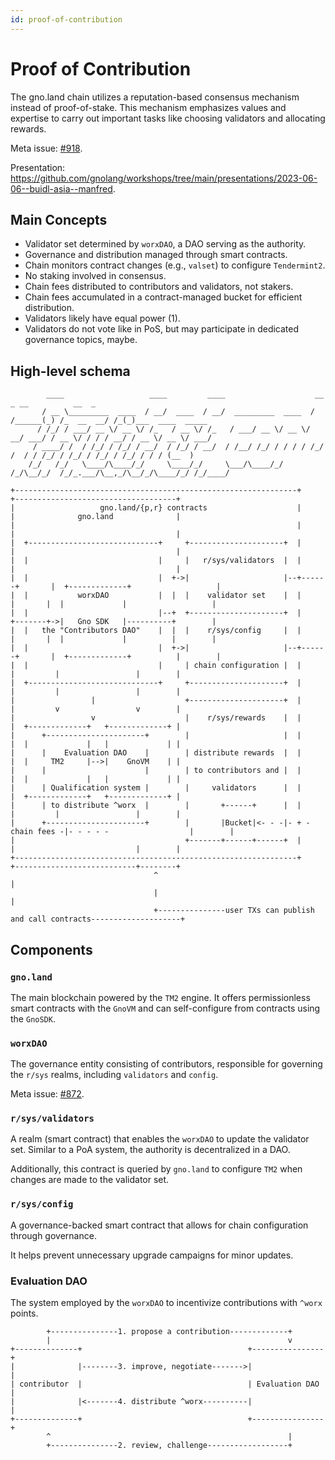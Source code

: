 ```yaml
---
id: proof-of-contribution
---
```


# Proof of Contribution

The gno.land chain utilizes a reputation-based consensus mechanism instead of proof-of-stake.
This mechanism emphasizes values and expertise to carry out important tasks like choosing validators and allocating rewards.

Meta issue: [#918](https://github.com/gnolang/gno/issues/918).

Presentation: https://github.com/gnolang/workshops/tree/main/presentations/2023-06-06--buidl-asia--manfred.

## Main Concepts

- Validator set determined by `worxDAO`, a DAO serving as the authority.
- Governance and distribution managed through smart contracts.
- Chain monitors contract changes (e.g., `valset`) to configure `Tendermint2`.
- No staking involved in consensus.
- Chain fees distributed to contributors and validators, not stakers.
- Chain fees accumulated in a contract-managed bucket for efficient distribution.
- Validators likely have equal power (1).
- Validators do not vote like in PoS, but may participate in dedicated governance topics, maybe.

## High-level schema

            ____                   ____         ____                    __       _ __          __  _
           / __ \_________  ____  / __/  ____  / __/  _________  ____  / /______(_) /_  __  __/ /_(_)___  ____  _____
          / /_/ / ___/ __ \/ __ \/ /_   / __ \/ /_   / ___/ __ \/ __ \/ __/ ___/ / __ \/ / / / __/ / __ \/ __ \/ ___/
         / ____/ /  / /_/ / /_/ / __/  / /_/ / __/  / /__/ /_/ / / / / /_/ /  / / /_/ / /_/ / /_/ / /_/ / / / (__  )
        /_/   /_/   \____/\____/_/     \____/_/     \___/\____/_/ /_/\__/_/  /_/_.___/\__,_/\__/_/\____/_/ /_/____/

    +---------------------------------------------------------------+              +------------------------------------+
    |                   gno.land/{p,r} contracts                    |              |              gno.land              |
    |                                                               |              |                                    |
    |  +-----------------------------+     +---------------------+  |              |                                    |
    |  |                             |     |   r/sys/validators  |  |              |                                    |
    |  |                             |  +->|                     |--+------+       |  +-------------+                   |
    |  |           worxDAO           |  |  |    validator set    |  |      |       |  |             |                   |
    |  |                             |--+  +---------------------+  |      +-------+->|   Gno SDK   |----------+        |
    |  |   the "Contributors DAO"    |  |  |    r/sys/config     |  |      |       |  |             |          |        |
    |  |                             |  +->|                     |--+------+       |  +-------------+          |        |
    |  |                             |     | chain configuration |  |              |         |                 |        |
    |  +-----------------------------+     +---------------------+  |              |         |                 |        |
    |                 |                    +---------------------+  |              |         v                 v        |
    |                 v                    |    r/sys/rewards    |  |              |  +-------------+   +-------------+ |
    |      +----------------------+        |                     |  |              |  |             |   |             | |
    |      |    Evaluation DAO    |        | distribute rewards  |  |              |  |     TM2     |-->|    GnoVM    | |
    |      |                      |        | to contributors and |  |              |  |             |   |             | |
    |      | Qualification system |        |     validators      |  |              |  +-------------+   +-------------+ |
    |      | to distribute ^worx  |        |       +------+      |  |              |         |                 |        |
    |      +----------------------+        |       |Bucket|<- - -|- + -chain fees -|- - - - -                  |        |
    |                                      +-------+------+------+  |              |                           |        |
    +---------------------------------------------------------------+              +---------------------------+--------+
                                    ^                                                                          |
                                    |                                                                          |
                                    +---------------user TXs can publish and call contracts--------------------+

## Components

### `gno.land`

The main blockchain powered by the `TM2` engine. It offers permissionless smart
contracts with the `GnoVM` and can self-configure from contracts using the
`GnoSDK`.

### `worxDAO`

The governance entity consisting of contributors, responsible for governing the
`r/sys` realms, including `validators` and `config`.

Meta issue: [#872](https://github.com/gnolang/gno/issues/872).

### `r/sys/validators`

A realm (smart contract) that enables the `worxDAO` to update the validator set.
Similar to a PoA system, the authority is decentralized in a DAO.

Additionally, this contract is queried by `gno.land` to configure `TM2` when
changes are made to the validator set.

### `r/sys/config`

A governance-backed smart contract that allows for chain configuration through
governance.

It helps prevent unnecessary upgrade campaigns for minor updates.

### Evaluation DAO

The system employed by the `worxDAO` to incentivize contributions with `^worx` points.

            +---------------1. propose a contribution-------------+
            |                                                     v
    +--------------+                                     +----------------+
    |              |--------3. improve, negotiate------->|                |
    | contributor  |                                     | Evaluation DAO |
    |              |<-------4. distribute ^worx----------|                |
    +--------------+                                     +----------------+
            ^                                                     |
            +---------------2. review, challenge------------------+

